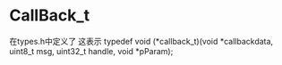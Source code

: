 
# CallBack_t
在types.h中定义了  这表示
typedef void (*callback_t)(void *callbackdata, uint8_t msg, uint32_t handle, void *pParam);